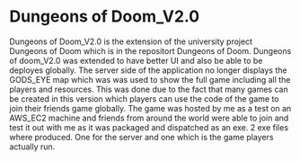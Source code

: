 # Dungeons of Doom_V2.0
 
Dungeons of Doom_V2.0 is the extension of the university project Dungeons of Doom which is in the repositort Dungeons of Doom.
Dungeons of doom_V2.0 was extended to have better UI and also be able to be deployes globally. 
The server side of the application no longer displays the GODS_EYE map which was was used to show the full game including all the players and resources. This was done due to the fact
  that many games can be created in this version which players can use the code of the game to join their friends game globally.
  The game was hosted by me as a test on an AWS_EC2 machine and friends from around the world were able to join and test it out with me as it was packaged and dispatched as an exe.
  2 exe files where produced. One for the server and one which is the game players actually run.
